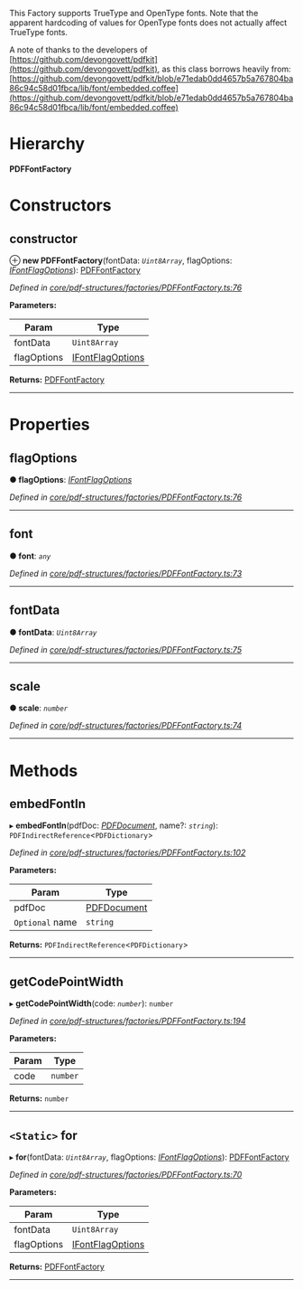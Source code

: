 

This Factory supports TrueType and OpenType fonts. Note that the apparent hardcoding of values for OpenType fonts does not actually affect TrueType fonts.

A note of thanks to the developers of [https://github.com/devongovett/pdfkit](https://github.com/devongovett/pdfkit), as this class borrows heavily from: [https://github.com/devongovett/pdfkit/blob/e71edab0dd4657b5a767804ba86c94c58d01fbca/lib/font/embedded.coffee](https://github.com/devongovett/pdfkit/blob/e71edab0dd4657b5a767804ba86c94c58d01fbca/lib/font/embedded.coffee)

# Hierarchy

**PDFFontFactory**

# Constructors

<a id="constructor"></a>

##  constructor

⊕ **new PDFFontFactory**(fontData: *`Uint8Array`*, flagOptions: *[IFontFlagOptions](../interfaces/_core_pdf_structures_factories_pdffontfactory_.ifontflagoptions.md)*): [PDFFontFactory](_core_pdf_structures_factories_pdffontfactory_.pdffontfactory.md)

*Defined in [core/pdf-structures/factories/PDFFontFactory.ts:76](https://github.com/Hopding/pdf-lib/blob/d7334b8/src/core/pdf-structures/factories/PDFFontFactory.ts#L76)*

**Parameters:**

| Param | Type |
| ------ | ------ |
| fontData | `Uint8Array` |
| flagOptions | [IFontFlagOptions](../interfaces/_core_pdf_structures_factories_pdffontfactory_.ifontflagoptions.md) |

**Returns:** [PDFFontFactory](_core_pdf_structures_factories_pdffontfactory_.pdffontfactory.md)

___

# Properties

<a id="flagoptions"></a>

##  flagOptions

**● flagOptions**: *[IFontFlagOptions](../interfaces/_core_pdf_structures_factories_pdffontfactory_.ifontflagoptions.md)*

*Defined in [core/pdf-structures/factories/PDFFontFactory.ts:76](https://github.com/Hopding/pdf-lib/blob/d7334b8/src/core/pdf-structures/factories/PDFFontFactory.ts#L76)*

___
<a id="font"></a>

##  font

**● font**: *`any`*

*Defined in [core/pdf-structures/factories/PDFFontFactory.ts:73](https://github.com/Hopding/pdf-lib/blob/d7334b8/src/core/pdf-structures/factories/PDFFontFactory.ts#L73)*

___
<a id="fontdata"></a>

##  fontData

**● fontData**: *`Uint8Array`*

*Defined in [core/pdf-structures/factories/PDFFontFactory.ts:75](https://github.com/Hopding/pdf-lib/blob/d7334b8/src/core/pdf-structures/factories/PDFFontFactory.ts#L75)*

___
<a id="scale"></a>

##  scale

**● scale**: *`number`*

*Defined in [core/pdf-structures/factories/PDFFontFactory.ts:74](https://github.com/Hopding/pdf-lib/blob/d7334b8/src/core/pdf-structures/factories/PDFFontFactory.ts#L74)*

___

# Methods

<a id="embedfontin"></a>

##  embedFontIn

▸ **embedFontIn**(pdfDoc: *[PDFDocument](_core_pdf_document_pdfdocument_.pdfdocument.md)*, name?: *`string`*): `PDFIndirectReference`<`PDFDictionary`>

*Defined in [core/pdf-structures/factories/PDFFontFactory.ts:102](https://github.com/Hopding/pdf-lib/blob/d7334b8/src/core/pdf-structures/factories/PDFFontFactory.ts#L102)*

**Parameters:**

| Param | Type |
| ------ | ------ |
| pdfDoc | [PDFDocument](_core_pdf_document_pdfdocument_.pdfdocument.md) |
| `Optional` name | `string` |

**Returns:** `PDFIndirectReference`<`PDFDictionary`>

___
<a id="getcodepointwidth"></a>

##  getCodePointWidth

▸ **getCodePointWidth**(code: *`number`*): `number`

*Defined in [core/pdf-structures/factories/PDFFontFactory.ts:194](https://github.com/Hopding/pdf-lib/blob/d7334b8/src/core/pdf-structures/factories/PDFFontFactory.ts#L194)*

**Parameters:**

| Param | Type |
| ------ | ------ |
| code | `number` |

**Returns:** `number`

___
<a id="for"></a>

## `<Static>` for

▸ **for**(fontData: *`Uint8Array`*, flagOptions: *[IFontFlagOptions](../interfaces/_core_pdf_structures_factories_pdffontfactory_.ifontflagoptions.md)*): [PDFFontFactory](_core_pdf_structures_factories_pdffontfactory_.pdffontfactory.md)

*Defined in [core/pdf-structures/factories/PDFFontFactory.ts:70](https://github.com/Hopding/pdf-lib/blob/d7334b8/src/core/pdf-structures/factories/PDFFontFactory.ts#L70)*

**Parameters:**

| Param | Type |
| ------ | ------ |
| fontData | `Uint8Array` |
| flagOptions | [IFontFlagOptions](../interfaces/_core_pdf_structures_factories_pdffontfactory_.ifontflagoptions.md) |

**Returns:** [PDFFontFactory](_core_pdf_structures_factories_pdffontfactory_.pdffontfactory.md)

___

